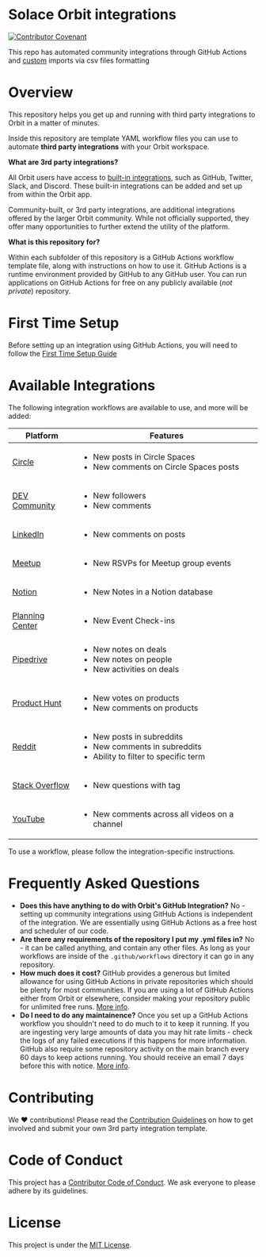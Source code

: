 # Solace Orbit integrations
[![Contributor Covenant](https://img.shields.io/badge/Contributor%20Covenant-2.0-4baaaa.svg)](.github/CODE_OF_CONDUCT.md)

This repo has automated community integrations through GitHub Actions and [custom](./custom/) imports via csv files formatting


# Overview

This repository helps you get up and running with third party integrations to Orbit in a matter of minutes.

Inside this repository are template YAML workflow files you can use to automate **third party integrations** with your Orbit workspace.

**What are 3rd party integrations?**

All Orbit users have access to [built-in integrations](https://orbit.love/integrations/), such as GitHub, Twitter, Slack, and Discord. These built-in integrations can be added and set up from within the Orbit app.

Community-built, or 3rd party integrations, are additional integrations offered by the larger Orbit community. While not officially supported, they offer many opportunities to further extend the utility of the platform.

**What is this repository for?**

Within each subfolder of this repository is a GitHub Actions workflow template file, along with instructions on how to use it. GitHub Actions is a runtime environment provided by GitHub to any GitHub user. You can run applications on GitHub Actions for free on any publicly available (*not private*) repository.

# First Time Setup

Before setting up an integration using GitHub Actions, you will need to follow the [First Time Setup Guide](./FIRST_TIME_SETUP.md)

# Available Integrations

The following integration workflows are available to use, and more will be added:

| Platform | Features |
|---|---|
| [Circle](https://github.com/orbit-love/github-actions-templates/blob/main/Circle) | <ul><li>New posts in Circle Spaces</li><li>New comments on Circle Spaces posts</li></ul> |
| [DEV Community](https://github.com/orbit-love/github-actions-templates/blob/main/DEV) | <ul><li>New followers</li><li>New comments</li></ul> |
| [LinkedIn](https://github.com/orbit-love/github-actions-templates/blob/main/LinkedIn) | <ul><li>New comments on posts</li></ul> |
| [Meetup](https://github.com/orbit-love/github-actions-templates/blob/main/Meetup) | <ul><li>New RSVPs for Meetup group events</li></ul> |
| [Notion](https://github.com/orbit-love/github-actions-templates/blob/main/Notion) | <ul><li>New Notes in a Notion database</li></ul> |
| [Planning Center](https://github.com/orbit-love/github-actions-templates/blob/main/PlanningCenter) | <ul><li>New Event Check-ins</li></ul> |
| [Pipedrive](https://github.com/orbit-love/github-actions-templates/blob/main/Pipedrive) | <ul><li>New notes on deals</li><li>New notes on people</li><li>New activities on deals</li></ul> |
| [Product Hunt](https://github.com/orbit-love/github-actions-templates/blob/main/ProductHunt) | <ul><li>New votes on products</li><li>New comments on products</li></ul> |
| [Reddit](https://github.com/orbit-love/github-actions-templates/blob/main/Reddit) | <ul><li>New posts in subreddits</li><li>New comments in subreddits</li><li>Ability to filter to specific term</li></ul> |
| [Stack Overflow](https://github.com/orbit-love/github-actions-templates/blob/main/StackOverflow) | <ul><li>New questions with tag</li></ul> |
| [YouTube](https://github.com/orbit-love/github-actions-templates/blob/main/YouTube) | <ul><li>New comments across all videos on a channel</li></ul> |

To use a workflow, please follow the integration-specific instructions.

# Frequently Asked Questions

* **Does this have anything to do with Orbit's GitHub Integration?** No - setting up community integrations using GitHub Actions is independent of the integration. We are essentially using GitHub Actions as a free host and scheduler of our code. 
* **Are there any requirements of the repository I put my .yml files in?** No - it can be called anything, and contain any other files. As long as your workflows are inside of the `.github/workflows` directory it can go in any repository. 
* **How much does it cost?** GitHub provides a generous but limited allowance for using GitHub Actions in private repositories which should be  plenty for most communities. If you are using a lot of GitHub Actions either from Orbit or elsewhere, consider making your repository public for unlimited free runs. [More info](https://docs.github.com/en/billing/managing-billing-for-github-actions/about-billing-for-github-actions#included-storage-and-minutes).
* **Do I need to do any maintainence?** Once you set up a GitHub Actions workflow you shouldn't need to do much to it to keep it running. If you are ingesting very large amounts of data you may hit rate limits - check the logs of any failed executions if this happens for more information. GitHub also require some repository activity on the main branch every 60 days to keep actions running. You should receive an email 7 days before this with notice. [More info](https://github.community/t/no-notification-workflow-disabled-after-60-days/182169).

# Contributing

We :heart:  contributions! Please read the [Contribution Guidelines](.github/CONTRIBUTING.md) on how to get involved and submit your own 3rd party integration template.

# Code of Conduct

This project has a [Contributor Code of Conduct](.github/CODE_OF_CONDUCT.md). We ask everyone to please adhere by its guidelines.

# License

This project is under the [MIT License](LICENSE).
